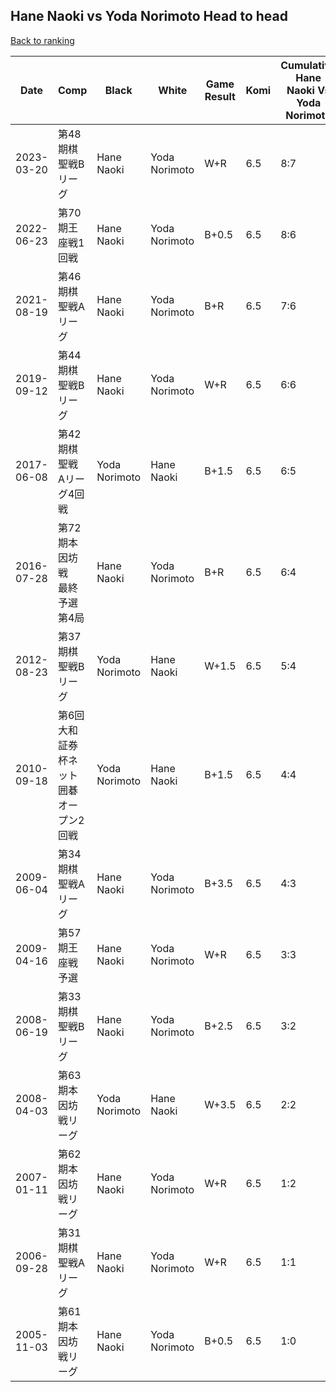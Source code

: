 ## Hane Naoki vs Yoda Norimoto Head to head

[Back to ranking](../../index.md)




| **Date** | **Comp** | **Black** | **White** | **Game Result** | **Komi** | **Cumulative Hane Naoki Vs Yoda Norimoto** | **Hane Naoki Streak** | **Yoda Norimoto Streak** | 
| --- | --- | --- | --- | --- | --- | --- | --- | --- |
| 2023-03-20 | 第48期棋聖戦Bリーグ | Hane Naoki | Yoda Norimoto | W+R | 6.5 | 8:7 | 0 | 1 | 
| 2022-06-23 | 第70期王座戦1回戦 | Hane Naoki | Yoda Norimoto | B+0.5 | 6.5 | 8:6 | 2 | 0 | 
| 2021-08-19 | 第46期棋聖戦Aリーグ | Hane Naoki | Yoda Norimoto | B+R | 6.5 | 7:6 | 1 | 0 | 
| 2019-09-12 | 第44期棋聖戦Bリーグ | Hane Naoki | Yoda Norimoto | W+R | 6.5 | 6:6 | 0 | 2 | 
| 2017-06-08 | 第42期棋聖戦　Aリーグ4回戦 | Yoda Norimoto | Hane Naoki | B+1.5 | 6.5 | 6:5 | 0 | 1 | 
| 2016-07-28 | 第72期本因坊戦　最終予選第4局 | Hane Naoki | Yoda Norimoto | B+R | 6.5 | 6:4 | 2 | 0 | 
| 2012-08-23 | 第37期棋聖戦Bリーグ | Yoda Norimoto | Hane Naoki | W+1.5 | 6.5 | 5:4 | 1 | 0 | 
| 2010-09-18 | 第6回大和証券杯ネット囲碁オープン2回戦 | Yoda Norimoto | Hane Naoki | B+1.5 | 6.5 | 4:4 | 0 | 1 | 
| 2009-06-04 | 第34期棋聖戦Aリーグ | Hane Naoki | Yoda Norimoto | B+3.5 | 6.5 | 4:3 | 1 | 0 | 
| 2009-04-16 | 第57期王座戦予選 | Hane Naoki | Yoda Norimoto | W+R | 6.5 | 3:3 | 0 | 1 | 
| 2008-06-19 | 第33期棋聖戦Bリーグ | Hane Naoki | Yoda Norimoto | B+2.5 | 6.5 | 3:2 | 2 | 0 | 
| 2008-04-03 | 第63期本因坊戦リーグ | Yoda Norimoto | Hane Naoki | W+3.5 | 6.5 | 2:2 | 1 | 0 | 
| 2007-01-11 | 第62期本因坊戦リーグ | Hane Naoki | Yoda Norimoto | W+R | 6.5 | 1:2 | 0 | 2 | 
| 2006-09-28 | 第31期棋聖戦Aリーグ | Hane Naoki | Yoda Norimoto | W+R | 6.5 | 1:1 | 0 | 1 | 
| 2005-11-03 | 第61期本因坊戦リーグ | Hane Naoki | Yoda Norimoto | B+0.5 | 6.5 | 1:0 | 1 | 0 |




